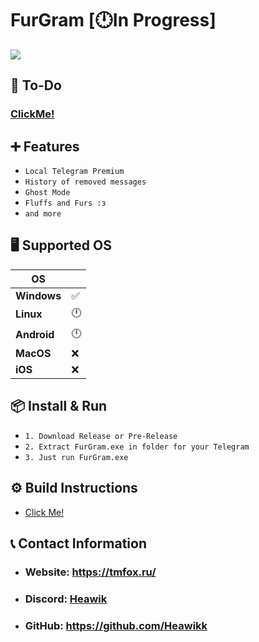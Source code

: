 # FurGram [🕛In Progress]
![](https://i.imgur.com/J9oUQI6.png)

## 📃 To-Do
### [ClickMe!](https://github.com/users/Heawikk/projects/3)

## ➕ Features
* `Local Telegram Premium`
* `History of removed messages`
* `Ghost Mode`
* `Fluffs and Furs :з`
* `and more`

## 🖥️ Supported OS
|**OS**||
|---------------|-------------|
|**Windows**|✅|
|**Linux**|🕛|
|**Android**|🕛|
|**MacOS**|❌|
|**iOS**|❌|

## 📦 Install & Run
* `1. Download Release or Pre-Release`
* `2. Extract FurGram.exe in folder for your Telegram`
* `3. Just run FurGram.exe`

## ⚙️ Build Instructions
* [Click Me!](https://github.com/telegramdesktop/tdesktop/blob/dev/docs/building-win-x64.md)

## 📞 Contact Information
* ### Website: https://tmfox.ru/
* ### Discord: [Heawik](https://discord.com/users/848052452908597250)
* ### GitHub: https://github.com/Heawikk
